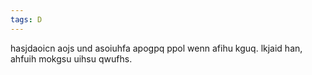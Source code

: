 ```yaml
---
tags: D
---
```

hasjdaoicn aojs und asoiuhfa apogpq ppol wenn afihu kguq. lkjaid han, ahfuih mokgsu uihsu qwufhs.
